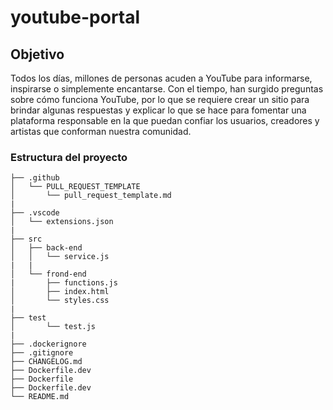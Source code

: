 # youtube-portal

## Objetivo

Todos los días, millones de personas acuden a YouTube para informarse,
inspirarse o simplemente encantarse. Con el tiempo, han surgido preguntas
sobre cómo funciona YouTube, por lo que se requiere crear un sitio para
brindar algunas respuestas y explicar lo que se hace para fomentar una
plataforma responsable en la que puedan confiar los usuarios, creadores y
artistas que conforman nuestra comunidad.

### Estructura del proyecto

```console
├── .github
│   └── PULL_REQUEST_TEMPLATE
│       └── pull_request_template.md
|
├── .vscode
│   └── extensions.json
|
├── src
│   ├── back-end
│   │   └── service.js
|   |
│   └── frond-end
|       ├── functions.js
│       ├── index.html
│       └── styles.css
|
├── test
│       └── test.js
|
├── .dockerignore
├── .gitignore
├── CHANGELOG.md
├── Dockerfile.dev
├── Dockerfile
├── Dockerfile.dev
└── README.md
```
